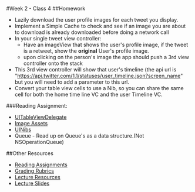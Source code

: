 #Week 2 - Class 4
##Homework
* Lazily download the user profile images for each tweet you display.
* Implement a Simple Cache to check and see if an image you are about to download is already downloaded before doing a network call
* In your single tweet view controller:
	* Have an imageView that shows the user's profile image, if the tweet is a retweet, show the **original** User's profile image.
	* upon clicking on the person's image the app should push a 3rd view controller onto the stack
* This 3rd view controller will show that user's timeline (the api url is "https://api.twitter.com/1.1/statuses/user_timeline.json?screen_name" but you will need to add a parameter to this url.
* Convert your table view cells to use a Nib, so you can share the same cell for both the home time line VC and the user Timeline VC.

###Reading Assignment:
* [UITableViewDelegate](https://developer.apple.com/library/ios/documentation/UIKit/Reference/UITableViewDelegate_Protocol/index.html)
* [Image Assets](https://developer.apple.com/library/prerelease/ios/documentation/Xcode/Reference/xcode_ref-Asset_Catalog_Format/)
* [UINibs](https://developer.apple.com/library/prerelease/ios/documentation/UIKit/Reference/UINib_Ref/index.html)
* Queue - Read up on Queue's as a data structure.(Not NSOperationQueue)

##Other Resources
* [Reading Assignments](../../Resources/ra-grading-standard/)
* [Grading Rubrics](../../Resources/)
* [Lecture Resources](lecture/)
* [Lecture Slides](https://www.icloud.com/keynote/000Vp4p_nQHtU4YfNPbXlHGig#Week2-Class4)
